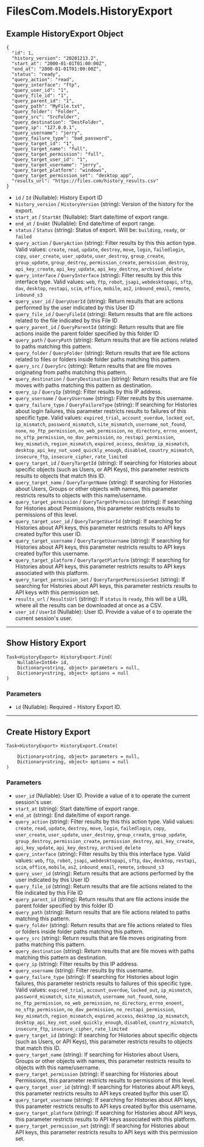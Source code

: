 # FilesCom.Models.HistoryExport

## Example HistoryExport Object

```
{
  "id": 1,
  "history_version": "20201213.2",
  "start_at": "2000-01-01T01:00:00Z",
  "end_at": "2000-01-01T01:00:00Z",
  "status": "ready",
  "query_action": "read",
  "query_interface": "ftp",
  "query_user_id": "1",
  "query_file_id": "1",
  "query_parent_id": "1",
  "query_path": "MyFile.txt",
  "query_folder": "Folder",
  "query_src": "SrcFolder",
  "query_destination": "DestFolder",
  "query_ip": "127.0.0.1",
  "query_username": "jerry",
  "query_failure_type": "bad_password",
  "query_target_id": "1",
  "query_target_name": "full",
  "query_target_permission": "full",
  "query_target_user_id": "1",
  "query_target_username": "jerry",
  "query_target_platform": "windows",
  "query_target_permission_set": "desktop_app",
  "results_url": "https://files.com/history_results.csv"
}
```

* `id` / `Id`  (Nullable<Int64>): History Export ID
* `history_version` / `HistoryVersion`  (string): Version of the history for the export.
* `start_at` / `StartAt`  (Nullable<DateTime>): Start date/time of export range.
* `end_at` / `EndAt`  (Nullable<DateTime>): End date/time of export range.
* `status` / `Status`  (string): Status of export.  Will be: `building`, `ready`, or `failed`
* `query_action` / `QueryAction`  (string): Filter results by this this action type. Valid values: `create`, `read`, `update`, `destroy`, `move`, `login`, `failedlogin`, `copy`, `user_create`, `user_update`, `user_destroy`, `group_create`, `group_update`, `group_destroy`, `permission_create`, `permission_destroy`, `api_key_create`, `api_key_update`, `api_key_destroy`, `archived_delete`
* `query_interface` / `QueryInterface`  (string): Filter results by this this interface type. Valid values: `web`, `ftp`, `robot`, `jsapi`, `webdesktopapi`, `sftp`, `dav`, `desktop`, `restapi`, `scim`, `office`, `mobile`, `as2`, `inbound_email`, `remote`, `inbound_s3`
* `query_user_id` / `QueryUserId`  (string): Return results that are actions performed by the user indicated by this User ID
* `query_file_id` / `QueryFileId`  (string): Return results that are file actions related to the file indicated by this File ID
* `query_parent_id` / `QueryParentId`  (string): Return results that are file actions inside the parent folder specified by this folder ID
* `query_path` / `QueryPath`  (string): Return results that are file actions related to paths matching this pattern.
* `query_folder` / `QueryFolder`  (string): Return results that are file actions related to files or folders inside folder paths matching this pattern.
* `query_src` / `QuerySrc`  (string): Return results that are file moves originating from paths matching this pattern.
* `query_destination` / `QueryDestination`  (string): Return results that are file moves with paths matching this pattern as destination.
* `query_ip` / `QueryIp`  (string): Filter results by this IP address.
* `query_username` / `QueryUsername`  (string): Filter results by this username.
* `query_failure_type` / `QueryFailureType`  (string): If searching for Histories about login failures, this parameter restricts results to failures of this specific type.  Valid values: `expired_trial`, `account_overdue`, `locked_out`, `ip_mismatch`, `password_mismatch`, `site_mismatch`, `username_not_found`, `none`, `no_ftp_permission`, `no_web_permission`, `no_directory`, `errno_enoent`, `no_sftp_permission`, `no_dav_permission`, `no_restapi_permission`, `key_mismatch`, `region_mismatch`, `expired_access`, `desktop_ip_mismatch`, `desktop_api_key_not_used_quickly_enough`, `disabled`, `country_mismatch`, `insecure_ftp`, `insecure_cipher`, `rate_limited`
* `query_target_id` / `QueryTargetId`  (string): If searching for Histories about specific objects (such as Users, or API Keys), this parameter restricts results to objects that match this ID.
* `query_target_name` / `QueryTargetName`  (string): If searching for Histories about Users, Groups or other objects with names, this parameter restricts results to objects with this name/username.
* `query_target_permission` / `QueryTargetPermission`  (string): If searching for Histories about Permissions, this parameter restricts results to permissions of this level.
* `query_target_user_id` / `QueryTargetUserId`  (string): If searching for Histories about API keys, this parameter restricts results to API keys created by/for this user ID.
* `query_target_username` / `QueryTargetUsername`  (string): If searching for Histories about API keys, this parameter restricts results to API keys created by/for this username.
* `query_target_platform` / `QueryTargetPlatform`  (string): If searching for Histories about API keys, this parameter restricts results to API keys associated with this platform.
* `query_target_permission_set` / `QueryTargetPermissionSet`  (string): If searching for Histories about API keys, this parameter restricts results to API keys with this permission set.
* `results_url` / `ResultsUrl`  (string): If `status` is `ready`, this will be a URL where all the results can be downloaded at once as a CSV.
* `user_id` / `UserId`  (Nullable<Int64>): User ID.  Provide a value of `0` to operate the current session's user.


---

## Show History Export

```
Task<HistoryExport> HistoryExport.Find(
    Nullable<Int64> id, 
    Dictionary<string, object> parameters = null,
    Dictionary<string, object> options = null
)
```

### Parameters

* `id` (Nullable<Int64>): Required - History Export ID.


---

## Create History Export

```
Task<HistoryExport> HistoryExport.Create(
    
    Dictionary<string, object> parameters = null,
    Dictionary<string, object> options = null
)
```

### Parameters

* `user_id` (Nullable<Int64>): User ID.  Provide a value of `0` to operate the current session's user.
* `start_at` (string): Start date/time of export range.
* `end_at` (string): End date/time of export range.
* `query_action` (string): Filter results by this this action type. Valid values: `create`, `read`, `update`, `destroy`, `move`, `login`, `failedlogin`, `copy`, `user_create`, `user_update`, `user_destroy`, `group_create`, `group_update`, `group_destroy`, `permission_create`, `permission_destroy`, `api_key_create`, `api_key_update`, `api_key_destroy`, `archived_delete`
* `query_interface` (string): Filter results by this this interface type. Valid values: `web`, `ftp`, `robot`, `jsapi`, `webdesktopapi`, `sftp`, `dav`, `desktop`, `restapi`, `scim`, `office`, `mobile`, `as2`, `inbound_email`, `remote`, `inbound_s3`
* `query_user_id` (string): Return results that are actions performed by the user indicated by this User ID
* `query_file_id` (string): Return results that are file actions related to the file indicated by this File ID
* `query_parent_id` (string): Return results that are file actions inside the parent folder specified by this folder ID
* `query_path` (string): Return results that are file actions related to paths matching this pattern.
* `query_folder` (string): Return results that are file actions related to files or folders inside folder paths matching this pattern.
* `query_src` (string): Return results that are file moves originating from paths matching this pattern.
* `query_destination` (string): Return results that are file moves with paths matching this pattern as destination.
* `query_ip` (string): Filter results by this IP address.
* `query_username` (string): Filter results by this username.
* `query_failure_type` (string): If searching for Histories about login failures, this parameter restricts results to failures of this specific type.  Valid values: `expired_trial`, `account_overdue`, `locked_out`, `ip_mismatch`, `password_mismatch`, `site_mismatch`, `username_not_found`, `none`, `no_ftp_permission`, `no_web_permission`, `no_directory`, `errno_enoent`, `no_sftp_permission`, `no_dav_permission`, `no_restapi_permission`, `key_mismatch`, `region_mismatch`, `expired_access`, `desktop_ip_mismatch`, `desktop_api_key_not_used_quickly_enough`, `disabled`, `country_mismatch`, `insecure_ftp`, `insecure_cipher`, `rate_limited`
* `query_target_id` (string): If searching for Histories about specific objects (such as Users, or API Keys), this parameter restricts results to objects that match this ID.
* `query_target_name` (string): If searching for Histories about Users, Groups or other objects with names, this parameter restricts results to objects with this name/username.
* `query_target_permission` (string): If searching for Histories about Permissions, this parameter restricts results to permissions of this level.
* `query_target_user_id` (string): If searching for Histories about API keys, this parameter restricts results to API keys created by/for this user ID.
* `query_target_username` (string): If searching for Histories about API keys, this parameter restricts results to API keys created by/for this username.
* `query_target_platform` (string): If searching for Histories about API keys, this parameter restricts results to API keys associated with this platform.
* `query_target_permission_set` (string): If searching for Histories about API keys, this parameter restricts results to API keys with this permission set.

